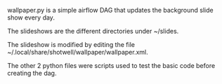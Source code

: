 wallpaper.py is a simple airflow DAG that updates the background slide show every day.

The slideshows are the different directories under ~/slides.

The slideshow is modified by editing the file ~/.local/share/shotwell/wallpaper/wallpaper.xml.

The other 2 python files were scripts used to test the basic code before creating the dag.

